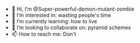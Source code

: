 - 👋 Hi, I’m @Super-powerful-demon-mutant-zombie
- 👀 I’m interested in: wasting people's time
- 🌱 I’m currently learning: how to live
- 💞️ I’m looking to collaborate on: pyramid schemes
- 📫 How to reach me: Don't

<!---
Super-powerful-demon-mutant-zombie/Super-powerful-demon-mutant-zombie is a ✨ special ✨ repository because its `README.md` (this file) appears on your GitHub profile.
You can click the Preview link to take a look at your changes.
im not changing anything yet if you are reading this i would question your quality of life do something usefull -_-
--->
